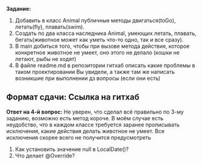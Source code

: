**Задание:**
1) Добавить в класс Animal публичные методы двигаться(toGo), летать(fly), плавать(swim).
2) Создать по два класса
   наследника Animal, умеющих летать, плавать, бегать(животное может как уметь что-то одно, так и все сразу).
3) В main добиться того, чтобы при вызове метода действия, которое конкретное животное не умеет, оно этого не делало (кошки не летают, рыбы не ходят)
4) В файле readme.md в репозитории гитхаб описать
   какие проблемы в таком проектировании Вы увидели,
   а также там же написать возникшие при выполнении дз вопросы
   (если они есть)

Формат сдачи:
Ссылка на гитхаб
---
**Ответ на 4-й вопрос:**
Не уверен, что сделал всё правильно по 3-му заданию, 
возможно есть метод короче. 
В моём случае есть неудобство, что в каждом классе
требуется заранее прописывать исключения, какие действия делать животное не умеет. 
Все исключения скорее всего не получится предусмотреть
1. Как установить значение null в LocalDate()?
2. Что делает @Override?



